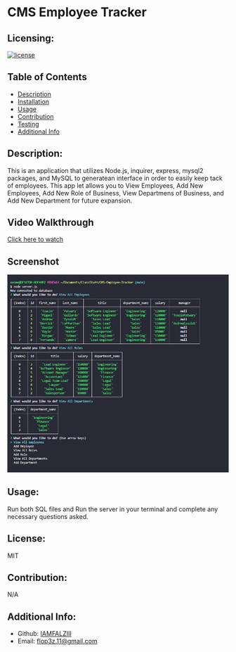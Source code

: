 # CMS Employee Tracker
  ## Licensing:
  [![license](https://img.shields.io/badge/license-MIT-blue)](https://shields.io)
  ## Table of Contents 
  - [Description](#description)
  - [Installation](#installation)
  - [Usage](#usage)
  - [Contribution](#contribution)
  - [Testing](#testing)
  - [Additional Info](#additional-info)
  ## Description:
  This is an application that utilizes Node.js, inquirer, express, mysql2 packages, and MySQL to generatean interface in order to easily keep tack of employees. This app let allows you to View Employees, Add New Employees, Add New Role of Business, View Departmens of Business, and Add New Department for future expansion.
  ## Video Walkthrough
  [Click here to watch](https://drive.google.com/file/d/10Fffyvo_WlTqvESaAobhWTezcv4k58Xu/view)
  ## Screenshot
  ![](./assets/Application.Screenshot.PNG)
  ## Usage:
  Run both SQL files and Run the server in your terminal and complete any necessary questions asked.
  ## License:
  MIT
  ## Contribution:
  N/A
  ## Additional Info:
  - Github: [IAMFALZIII](https://github.com/IAMFALZIII)
  - Email: flop3z.11@gmail.com 